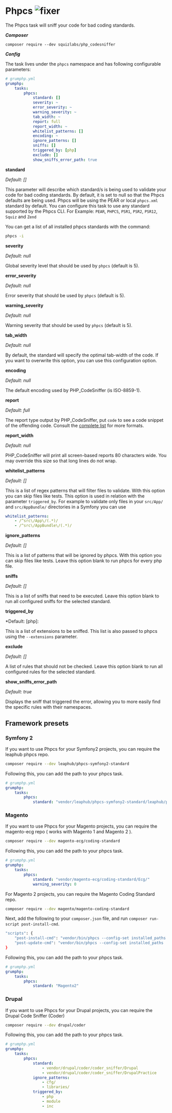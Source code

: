 # Phpcs ![fixer](https://img.shields.io/badge/-fixer-informational)

The Phpcs task will sniff your code for bad coding standards.

***Composer***

```
composer require --dev squizlabs/php_codesniffer
```

***Config***

The task lives under the `phpcs` namespace and has following configurable parameters:

```yaml
# grumphp.yml
grumphp:
    tasks:
        phpcs:
            standard: []
            severity: ~
            error_severity: ~
            warning_severity: ~
            tab_width: ~
            report: full
            report_width: ~
            whitelist_patterns: []
            encoding: ~
            ignore_patterns: []
            sniffs: []
            triggered_by: [php]
            exclude: []
            show_sniffs_error_path: true
```

**standard**

*Default: []*

This parameter will describe which standard/s is being used to validate your code for bad coding standards.
By default, it is set to null so that the Phpcs defaults are being used.
Phpcs will be using the PEAR or local `phpcs.xml` standard by default.
You can configure this task to use any standard supported by the Phpcs CLI.
For Example: `PEAR`, `PHPCS`, `PSR1`, `PSR2`, `PSR12`, `Squiz` and `Zend`

You can get a list of all installed phpcs standards with the command:

```sh
phpcs -i
```

**severity**

*Default: null*

Global severity level that should be used by `phpcs` (default is 5).

**error_severity**

*Default: null*

Error severity that should be used by `phpcs` (default is 5).

**warning_severity**

*Default: null*

Warning severity that should be used by `phpcs` (default is 5).

**tab_width**

*Default: null*

By default, the standard will specify the optimal tab-width of the code. If you want to overwrite this option, you can use this configuration option.

**encoding**

*Default: null*

The default encoding used by PHP_CodeSniffer (is ISO-8859-1).

**report**

*Default: full*

The report type output by PHP_CodeSniffer, put `code` to see a code snippet of the offending code.
Consult the [complete list](https://github.com/squizlabs/PHP_CodeSniffer/wiki/Configuration-Options#setting-the-default-report-format) for more formats.

**report_width**

*Default: null*

PHP_CodeSniffer will print all screen-based reports 80 characters wide. You may override this size so that long lines do not wrap.

**whitelist_patterns**

*Default: []*

This is a list of regex patterns that will filter files to validate. With this option you can skip files like tests. This option is used in relation with the parameter `triggered_by`.
For example to validate only files in your `src/App/` and `src/AppBundle/` directories in a Symfony you can use 
```yaml
whitelist_patterns:
    - /^src\/App\/(.*)/
    - /^src\/AppBundle\/(.*)/
```


**ignore_patterns**

*Default: []*

This is a list of patterns that will be ignored by phpcs. With this option you can skip files like tests. Leave this option blank to run phpcs for every php file.


**sniffs**

*Default: []*

This is a list of sniffs that need to be executed. Leave this option blank to run all configured sniffs for the selected standard.

**triggered_by**

*Default: [php]:

This is a list of extensions to be sniffed. This list is also passed to phpcs using the `--extensions` parameter.

**exclude**

*Default: []*

A list of rules that should not be checked. Leave this option blank to run all configured rules for the selected standard.

**show_sniffs_error_path**

*Default: true*

Displays the sniff that triggered the error, allowing you to more easily find the specific rules with their namespaces.

## Framework presets

### Symfony 2

If you want to use Phpcs for your Symfony2 projects, you can require the leaphub phpcs repo.

```sh
composer require --dev leaphub/phpcs-symfony2-standard
```

Following this, you can add the path to your phpcs task.

```yaml
# grumphp.yml
grumphp:
    tasks:
        phpcs:
            standard: "vendor/leaphub/phpcs-symfony2-standard/leaphub/phpcs/Symfony2/"
```

### Magento 

If you want to use Phpcs for your Magento projects, you can require the magento-ecg repo ( works with Magento 1 and Magento 2 ).

```sh
composer require --dev magento-ecg/coding-standard
```

Following this, you can add the path to your phpcs task.

```yaml
# grumphp.yml
grumphp:
    tasks:
        phpcs:
            standard: "vendor/magento-ecg/coding-standard/Ecg/"
            warning_severity: 0
```

For Magento 2 projects, you can require the Magento Coding Standard repo.
```sh
composer require --dev magento/magento-coding-standard
```

Next, add the following to your `composer.json` file, and run `composer run-script post-install-cmd`.
```sh
"scripts": {
    "post-install-cmd": "vendor/bin/phpcs --config-set installed_paths ../../magento/magento-coding-standard/",
    "post-update-cmd": "vendor/bin/phpcs --config-set installed_paths ../../magento/magento-coding-standard/"
}
```

Following this, you can add the path to your phpcs task.
```yaml
# grumphp.yml
grumphp:
    tasks:
        phpcs:
            standard: "Magento2"
```

### Drupal

If you want to use Phpcs for your Drupal projects, you can require the Drupal Code Sniffer (Coder)

```sh
composer require --dev drupal/coder
```

Following this, you can add the path to your phpcs task.

```yaml
# grumphp.yml
grumphp:
    tasks:
        phpcs:
            standard:
                - vendor/drupal/coder/coder_sniffer/Drupal
                - vendor/drupal/coder/coder_sniffer/DrupalPractice
            ignore_patterns:
                - cfg/
                - libraries/
            triggered_by:
                - php
                - module
                - inc
```
